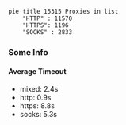 
```mermaid
pie title 15315 Proxies in list
    "HTTP" : 11570
    "HTTPS": 1196
    "SOCKS" : 2833
```

### Some Info
#### Average Timeout

- mixed: 2.4s
- http: 0.9s
- https: 8.8s
- socks: 5.3s